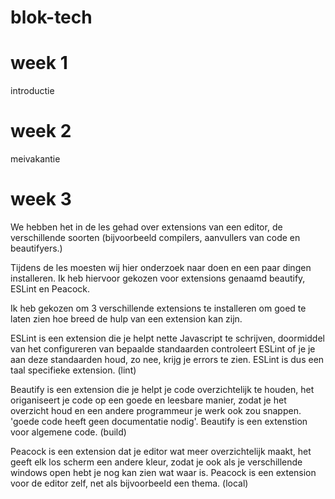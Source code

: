 # blok-tech


# week 1
introductie

# week 2
meivakantie

# week 3
We hebben het in de les gehad over extensions van een editor, de verschillende soorten (bijvoorbeeld compilers, aanvullers van code en beautifyers.)

Tijdens de les moesten wij hier onderzoek naar doen en een paar dingen installeren. Ik heb hiervoor gekozen voor extensions genaamd beautify, ESLint en Peacock. 

Ik heb gekozen om 3 verschillende extensions te installeren om goed te laten zien hoe breed de hulp van een extension kan zijn. 

ESLint is een extension die je helpt nette Javascript te schrijven, doormiddel van het configureren van bepaalde standaarden controleert ESLint of je je aan deze standaarden houd, zo nee, krijg je errors te zien. ESLint is dus een taal specifieke extension. (lint)

Beautify is een extension die je helpt je code overzichtelijk te houden, het origaniseert je code op een goede en leesbare manier, zodat je het overzicht houd en een andere programmeur je werk ook zou snappen. 'goede code heeft geen documentatie nodig'. Beautify is een extenstion voor algemene code. (build)

Peacock is een extension dat je editor wat meer overzichtelijk maakt, het geeft elk los scherm een andere kleur, zodat je ook als je verschillende windows open hebt je nog kan zien wat waar is. Peacock is een extension voor de editor zelf, net als bijvoorbeeld een thema. (local)



